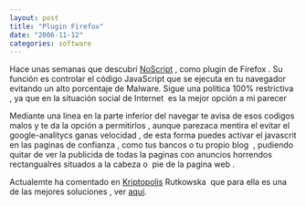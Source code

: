 ```yaml
---
layout: post
title: "Plugin Firefox"
date: "2006-11-12"
categories: software
---
```


Hace unas semanas que descubrí [NoScript](https://www.noscript.net "https://www.noscript.net") , como plugin de Firefox . Su función es controlar el código JavaScript que se ejecuta en tu navegador evitando un alto porcentaje de Malware. Sigue una política 100% restrictiva , ya que en la situación social de Internet  es la mejor opción a mi parecer

Mediante una linea en la parte inferior del navegar te avisa de esos codigos malos y te da la opción a permitirlos , aunque parezaca mentira el evitar el google-analitycs ganas velocidad , de esta forma puedes activar el javascrit en las paginas de confianza , como tus bancos o tu propio blog  , pudiendo quitar de ver la publicida de todas la paginas con anuncios horrendos rectangualres situados a la cabeza o  pie de la pagina web .

Actualemte ha comentado en [Kriptopolis](https://www.kriptopolis.org "https://www.kriptopolis.org") Rutkowska  que para ella es una de las mejores soluciones , ver [aquí](https://www.kriptopolis.org/rutkowska-utiliza-xp-sin-antivirus "https://www.kriptopolis.org/rutkowska-utiliza-xp-sin-antivirus").
